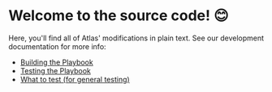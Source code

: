 # Welcome to the source code! 😊

Here, you'll find all of Atlas' modifications in plain text. See our development documentation for more info:

- [Building the Playbook](https://docs.atlasos.net/contributing/playbook/#how-to-build-a-playbook)
- [Testing the Playbook](https://docs.atlasos.net/contributing/playbook/#how-to-run-your-built-playbooks)
- [What to test (for general testing)](https://docs.atlasos.net/contributing/testing/what-to-test/)
